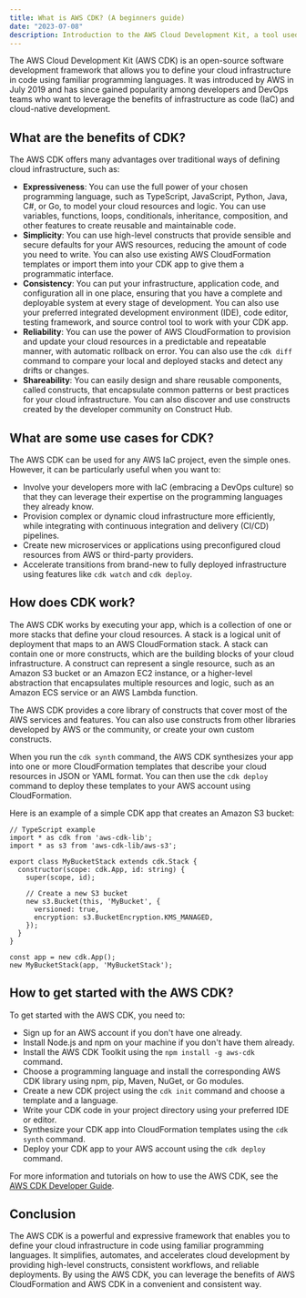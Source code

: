 ```yaml
---
title: What is AWS CDK? (A beginners guide)
date: "2023-07-08"
description: Introduction to the AWS Cloud Development Kit, a tool used to create cloud infrastructure though code.
---
```


The AWS Cloud Development Kit (AWS CDK) is an open-source software development framework that allows you to define your cloud infrastructure in code using familiar programming languages. It was introduced by AWS in July 2019 and has since gained popularity among developers and DevOps teams who want to leverage the benefits of infrastructure as code (IaC) and cloud-native development.

## What are the benefits of CDK?

The AWS CDK offers many advantages over traditional ways of defining cloud infrastructure, such as:

- **Expressiveness**: You can use the full power of your chosen programming language, such as TypeScript, JavaScript, Python, Java, C#, or Go, to model your cloud resources and logic. You can use variables, functions, loops, conditionals, inheritance, composition, and other features to create reusable and maintainable code.
- **Simplicity**: You can use high-level constructs that provide sensible and secure defaults for your AWS resources, reducing the amount of code you need to write. You can also use existing AWS CloudFormation templates or import them into your CDK app to give them a programmatic interface.
- **Consistency**: You can put your infrastructure, application code, and configuration all in one place, ensuring that you have a complete and deployable system at every stage of development. You can also use your preferred integrated development environment (IDE), code editor, testing framework, and source control tool to work with your CDK app.
- **Reliability**: You can use the power of AWS CloudFormation to provision and update your cloud resources in a predictable and repeatable manner, with automatic rollback on error. You can also use the `cdk diff` command to compare your local and deployed stacks and detect any drifts or changes.
- **Shareability**: You can easily design and share reusable components, called constructs, that encapsulate common patterns or best practices for your cloud infrastructure. You can also discover and use constructs created by the developer community on Construct Hub.

## What are some use cases for CDK?

The AWS CDK can be used for any AWS IaC project, even the simple ones. However, it can be particularly useful when you want to:

- Involve your developers more with IaC (embracing a DevOps culture) so that they can leverage their expertise on the programming languages they already know.
- Provision complex or dynamic cloud infrastructure more efficiently, while integrating with continuous integration and delivery (CI/CD) pipelines.
- Create new microservices or applications using preconfigured cloud resources from AWS or third-party providers.
- Accelerate transitions from brand-new to fully deployed infrastructure using features like `cdk watch` and `cdk deploy`.

## How does CDK work?

The AWS CDK works by executing your app, which is a collection of one or more stacks that define your cloud resources. A stack is a logical unit of deployment that maps to an AWS CloudFormation stack. A stack can contain one or more constructs, which are the building blocks of your cloud infrastructure. A construct can represent a single resource, such as an Amazon S3 bucket or an Amazon EC2 instance, or a higher-level abstraction that encapsulates multiple resources and logic, such as an Amazon ECS service or an AWS Lambda function.

The AWS CDK provides a core library of constructs that cover most of the AWS services and features. You can also use constructs from other libraries developed by AWS or the community, or create your own custom constructs.

When you run the `cdk synth` command, the AWS CDK synthesizes your app into one or more CloudFormation templates that describe your cloud resources in JSON or YAML format. You can then use the `cdk deploy` command to deploy these templates to your AWS account using CloudFormation.

Here is an example of a simple CDK app that creates an Amazon S3 bucket:

```
// TypeScript example
import * as cdk from 'aws-cdk-lib';
import * as s3 from 'aws-cdk-lib/aws-s3';

export class MyBucketStack extends cdk.Stack {
  constructor(scope: cdk.App, id: string) {
    super(scope, id);

    // Create a new S3 bucket
    new s3.Bucket(this, 'MyBucket', {
      versioned: true,
      encryption: s3.BucketEncryption.KMS_MANAGED,
    });
  }
}

const app = new cdk.App();
new MyBucketStack(app, 'MyBucketStack');

```

## How to get started with the AWS CDK?

To get started with the AWS CDK, you need to:

- Sign up for an AWS account if you don't have one already.
- Install Node.js and npm on your machine if you don't have them already.
- Install the AWS CDK Toolkit using the `npm install -g aws-cdk` command.
- Choose a programming language and install the corresponding AWS CDK library using npm, pip, Maven, NuGet, or Go modules.
- Create a new CDK project using the `cdk init` command and choose a template and a language.
- Write your CDK code in your project directory using your preferred IDE or editor.
- Synthesize your CDK app into CloudFormation templates using the `cdk synth` command.
- Deploy your CDK app to your AWS account using the `cdk deploy` command.

For more information and tutorials on how to use the AWS CDK, see the [AWS CDK Developer Guide](https://docs.aws.amazon.com/cdk/v2/guide/home.html).

## Conclusion

The AWS CDK is a powerful and expressive framework that enables you to define your cloud infrastructure in code using familiar programming languages. It simplifies, automates, and accelerates cloud development by providing high-level constructs, consistent workflows, and reliable deployments. By using the AWS CDK, you can leverage the benefits of AWS CloudFormation and AWS CDK in a convenient and consistent way.
